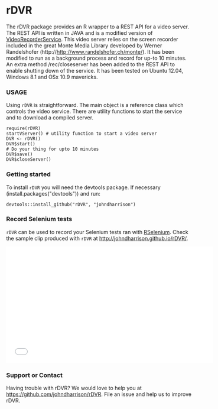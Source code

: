 # rDVR

The rDVR package provides an R wrapper to a REST API for a video server. The REST API is written in JAVA and is a modified version of [VideoRecorderService](https://github.com/tuenti/VideoRecorderService). This video server relies on the screen recorder included in the great Monte Media Library developed by Werner Randelshofer (http://http://www.randelshofer.ch/monte/). It has been modified to run as a background process and record for up-to 10 minutes. An extra method /rec/closeserver has been added to the REST API to enable shutting down of the service. It has been tested on Ubuntu 12.04, Windows 8.1 and OSx 10.9 mavericks. 

### USAGE

Using `rDVR` is straightforward. The main object is a reference class which controls the video service.
There are utility functions to start the service and to download a compiled server.
```
require(rDVR)
startVServer() # utility function to start a video server
DVR <- rDVR()
DVR$start()
# Do your thing for upto 10 minutes
DVR$save()
DVR$closeServer()
```
### Getting started
To install `rDVR` you will need the devtools package. If necessary (install.packages("devtools")) and run:
```
devtools::install_github("rDVR", "johndharrison")
```

### Record Selenium tests

`rDVR` can be used to record your Selenium tests ran with [RSelenium](http://johndharrison.github.io/RSelenium/). Check the sample clip produced with `rDVR` at http://johndharrison.github.io/rDVR/.


<iframe width="560" height="315" src="//www.youtube.com/embed/XvVBT-rojz0" frameborder="0" allowfullscreen></iframe>

### Support or Contact

Having trouble with rDVR? We would love to help you at https://github.com/johndharrison/rDVR. File an issue and help us to improve rDVR.